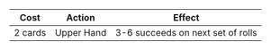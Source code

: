| Cost | Action | Effect |
| --------- | ------ | ------ |
| 2 cards | Upper Hand | 3-6 succeeds on next set of rolls |